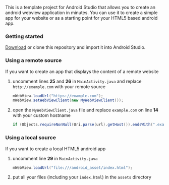 This is a template project for Android Studio that allows you to create an android webview application in minutes. You can use it to create a simple app for your website or as a starting point for your HTML5 based android app.

### Getting started

[Download](https://github.com/slymax/webview/archive/master.zip) or clone this repository and import it into Android Studio.

### Using a remote source

If you want to create an app that displays the content of a remote website

1. uncomment lines **25** and **26** in `MainActivity.java` and replace `http://example.com` with your remote source

	```java
	mWebView.loadUrl("https://example.com");
	mWebView.setWebViewClient(new MyWebViewClient());
	```

2. open the `MyWebViewClient.java` file and replace `example.com` on line **14** with your custom hostname

	```java
	if (Objects.requireNonNull(Uri.parse(url).getHost()).endsWith(".example.com")) {
	```

### Using a local source

If you want to create a local HTML5 android app

1. uncomment line **29** in `MainActivity.java`

	```java
	mWebView.loadUrl("file:///android_asset/index.html");
	```

2. put all your files (including your `index.html`) in the `assets` directory
